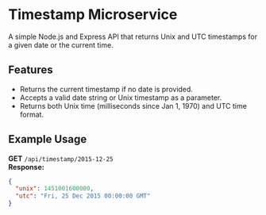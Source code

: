 # Timestamp Microservice

A simple Node.js and Express API that returns Unix and UTC timestamps for a given date or the current time.

## Features

- Returns the current timestamp if no date is provided.
- Accepts a valid date string or Unix timestamp as a parameter.
- Returns both Unix time (milliseconds since Jan 1, 1970) and UTC time format.

## Example Usage

**GET** `/api/timestamp/2015-12-25`  
**Response:**

```json
{
  "unix": 1451001600000,
  "utc": "Fri, 25 Dec 2015 00:00:00 GMT"
}
```
